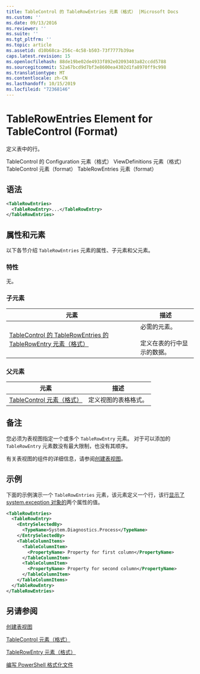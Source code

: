 ```yaml
---
title: TableControl 的 TableRowEntries 元素（格式） |Microsoft Docs
ms.custom: ''
ms.date: 09/13/2016
ms.reviewer: ''
ms.suite: ''
ms.tgt_pltfrm: ''
ms.topic: article
ms.assetid: d10b68ca-256c-4c58-b503-73f7777b39ae
caps.latest.revision: 15
ms.openlocfilehash: 88de19be02de4933f892e02093403a82ccdd5788
ms.sourcegitcommit: 52a67bcd9d7bf3e8600ea4302d1fa8970ff9c998
ms.translationtype: MT
ms.contentlocale: zh-CN
ms.lasthandoff: 10/15/2019
ms.locfileid: "72368146"
---
```

# <a name="tablerowentries-element-for-tablecontrol-format"></a>TableRowEntries Element for TableControl (Format)

定义表中的行。

TableControl 的 Configuration 元素（格式） ViewDefinitions 元素（格式） TableControl 元素（format） TableRowEntries 元素（format）

## <a name="syntax"></a>语法

```xml
<TableRowEntries>
  <TableRowEntry>...</TableRowEntry>
</TableRowEntries>
```

## <a name="attributes-and-elements"></a>属性和元素

以下各节介绍 `TableRowEntries` 元素的属性、子元素和父元素。

### <a name="attributes"></a>特性

无。

### <a name="child-elements"></a>子元素

|元素|描述|
|-------------|-----------------|
|[TableControl 的 TableRowEntries 的 TableRowEntry 元素（格式）](./tablerowentry-element-for-tablerowentries-for-tablecontrol-format.md)|必需的元素。<br /><br /> 定义在表的行中显示的数据。|

### <a name="parent-elements"></a>父元素

|元素|描述|
|-------------|-----------------|
|[TableControl 元素（格式）](./tablecontrol-element-format.md)|定义视图的表格格式。|

## <a name="remarks"></a>备注

您必须为表视图指定一个或多个 `TableRowEntry` 元素。 对于可以添加的 `TableRowEntry` 元素数没有最大限制，也没有其顺序。

有关表视图的组件的详细信息，请参阅[创建表视图](./creating-a-table-view.md)。

## <a name="example"></a>示例

下面的示例演示一个 `TableRowEntries` 元素，该元素定义一个行，该行[显示了 system.exception 对象的](/dotnet/api/System.Diagnostics.Process)两个属性的值。

```xml
<TableRowEntries>
  <TableRowEntry>
    <EntrySelectedBy>
      <TypeName>System.Diagnostics.Process</TypeName>
    </EntrySelectedBy>
    <TableColumnItems>
      <TableColumnItem>
        <PropertyName> Property for first column</PropertyName>
      </TableColumnItem>
      <TableColumnItem>
        <PropertyName> Property for second column</PropertyName>
      </TableColumnItem>
    </TableColumnItems>
  </TableRowEntry>
</TableRowEntries>

```

## <a name="see-also"></a>另请参阅

[创建表视图](./creating-a-table-view.md)

[TableControl 元素（格式）](./tablecontrol-element-format.md)

[TableRowEntry 元素（格式）](./tablerowentry-element-for-tablerowentries-for-tablecontrol-format.md)

[编写 PowerShell 格式化文件](./writing-a-powershell-formatting-file.md)
